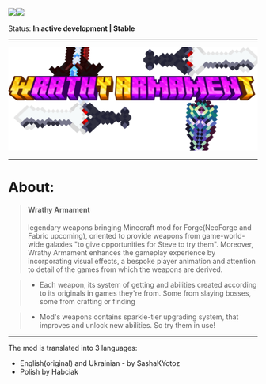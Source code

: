 [![](https://img.shields.io/badge/All--Rights--Reserved-blue)](https://github.com/SashaKYotoz/wrathy_armament/blob/master/LICENSE)[![](https://img.shields.io/discord/1155188824360624148?color=Green&label=Discord&logo=Discord&style=flat-square)](https://discord.gg/vjyzphNywy)

Status: **In active development | Stable**

<hr>

![](wrathy_armament_title.png)

<hr>

# About:

><h4> Wrathy Armament</h4> legendary weapons bringing Minecraft mod for Forge(NeoForge and Fabric upcoming), 
> oriented to provide weapons from game-world-wide galaxies "to give opportunities for Steve to try them".
> Moreover, Wrathy Armament enhances the gameplay experience by incorporating visual effects, a bespoke player animation and attention to detail of the games from which the weapons are derived.

>- Each weapon, its system of getting and abilities created according to its originals in games they're from. Some from slaying bosses, some from crafting or finding

>- Mod's weapons contains sparkle-tier upgrading system, that improves and unlock new abilities. So try them in use!

<hr>

The mod is translated into 3 languages:

- English(original) and Ukrainian - by SashaKYotoz
- Polish by Habciak